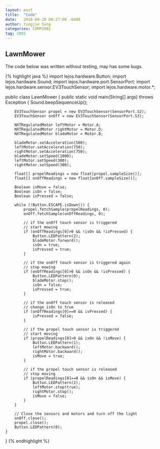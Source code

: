 ```yaml
---
layout: post
title:  "Code"
date:   2018-09-20 00:27:00 -0400
author: Yingjie Song
categories: COMP2801
tag: 2801
---
```

<h2>LawnMower</h2>

The code below was written without testing, may has some bugs.

{% highlight java %}
import lejos.hardware.Button;
import lejos.hardware.Sound;
import lejos.hardware.port.SensorPort;
import lejos.hardware.sensor.EV3TouchSensor;
import lejos.hardware.motor.*;

public class LawnMower {
	public static void main(String[] args) throws Exception {
		Sound.beepSequenceUp();

		EV3TouchSensor propel = new EV3TouchSensor(SensorPort.S2);
		EV3TouchSensor onOff = new EV3TouchSensor(SensorPort.S3);

		NXTRegulatedMotor leftMotor = Motor.A;
		NXTRegulatedMotor rightMotor = Motor.D;
		NXTRegulatedMotor bladeMotor = Motor.B;

		bladeMotor.setAcceleration(500);
		leftMotor.setAcceleration(750);
		rightMotor.setAcceleration(750);
		bladeMotor.setSpeed(1000);
		leftMotor.setSpeed(300);
		rightMotor.setSpeed(300);
		
		float[] propelReadings = new float[propel.sampleSize()];
		float[] onOffReadings = new float[onOff.sampleSize()];

		Boolean isMove = false; 
		Boolean isOn = false;
		Boolean isPressed = false;
		
		while (!Button.ESCAPE.isDown()) {
			propel.fetchSample(propelReadings, 0);
			onOff.fetchSample(onOffReadings, 0);
			
			// if the onOff touch sensor is triggered
			// start mowing
			if (onOffReadings[0]>0 && !isOn && !isPressed) {
				Button.LEDPattern(2);
				bladeMotor.forward();
				isOn = true;
				isPressed = true;
			}
			
			// if the onOff touch sensor is triggered again
			// stop mowing
			if (onOffReadings[0]>0 && isOn && !isPressed) {
				Button.LEDPattern(0);
				bladeMotor.stop();
				isOn = false;
				isPressed = true;
			}
			
			// if the onOff touch sensor is released
			// change isOn to true
			if (onOffReadings[0]==0 && isPressed) {
				isPressed = false;
			}
			
			// if the propel touch sensor is triggered
			// start moving
			if (propelReadings[0]>0 && isOn && !isMove) {
				Button.LEDPattern(1);
				leftMotor.backward();
				rightMotor.backward();
				isMove = true;
			}
			
			// if the propel touch sensor is released
			// stop moving
			if (propelReadings[0]==0 && isOn && isMove) {
				Button.LEDPattern(2);
				leftMotor.stop(true);
				rightMotor.stop();
				isMove = false;
			}
		}

		// Close the sensors and motors and turn off the light
		onOff.close();
		propel.close();
		Button.LEDPattern(0);
	}
}
{% endhighlight %}
